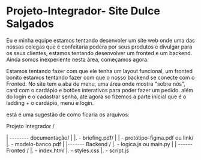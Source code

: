 # Projeto-Integrador- Site Dulce Salgados 
Eu e minha equipe estamos tentando desenvoler um site web onde uma das nossas colegas que é confeitaria podera por seus produtos e divulgar para os seus clientes, estamos tentando desenvolver um fronted e um backend. 
Ainda somos inexperiente nesta área, começamos agora. 

Estamos tentando fazer com que ele tenha um layout funcional, um fronted bonito estamos tentando fazer com que o nosso backend se conecte com o Fronted.
No site tem a aba de menu, uma área onde mostra "sobre nós", card com o cardápio e botões interativos para poder fazer um pedido. além do login e o cadastrar senha, ate agora so fizemos a parte inicial que é o ladding + o cardápio, menu e login.

está é uma sugestão de como ficaria os arquivos: 

Projeto Integrador /

| -------- documentação/
|
|.                  - briefing.pdf/
|
|                   - protótipo-figma.pdf ou link/
|.                  -  modelo-banco.pdf
|
|------- Backend /
|.               - logica.js ou main.py
|
| ------ Fronted /
|.               - index.html
|.               - styles.css
|.               - script.js

